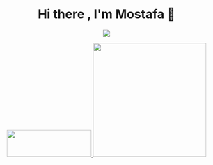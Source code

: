 <h1 align="center">
  Hi there , I'm Mostafa 👋
</h1>

<p align="center">
 <a href="#" alt="Mostafa Abbasi's github stats">
  <img src="https://github-readme-stats.vercel.app/api?username=mostafaabbasi&theme=tokyonight&show_icons=true" />
 </a>
</p>

<p align="center">
 <a href="https://www.buymeacoffee.com/MostafaAbbasi" target="_blank">
  <img src="https://cdn.buymeacoffee.com/buttons/v2/default-orange.png" height="61" width="194" />
 </a>

<a href="http://www.coffeete.ir/mrcloner">
       <img src="http://www.coffeete.ir/images/buttons/lemonchiffon.png" style="width:260px;" />
</a>
</p>
